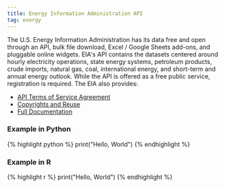 ```yaml
---
title: Energy Information Administration API
tag: energy
---
```


The U.S. Energy Information Administration has its data free and open through an API, bulk file download, Excel / Google Sheets add-ons, and pluggable online widgets. EIA's API contains the datasets centered around hourly electricity operations, state energy systems, petroleum products, crude imports, natural gas, coal, international energy, and short-term and annual energy outlook. While the API is offered as a free public service, registration is required. The EIA also provides: 
- [API Terms of Service Agreement](https://www.eia.gov/opendata/register.cfm#terms_of_service)
- [Copyrights and Reuse](https://www.eia.gov/about/copyrights_reuse.cfm)
- [Full Documentation](https://www.eia.gov/opendata/commands.php)

### Example in Python
{% highlight python %}
print("Hello, World")
{% endhighlight %}

### Example in R
{% highlight r %}
print("Hello, World")
{% endhighlight %}
